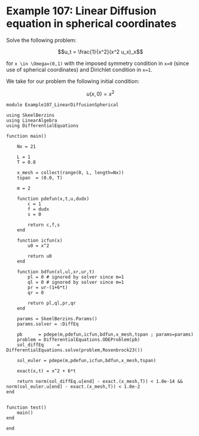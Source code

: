 # Example 107: Linear Diffusion equation in spherical coordinates

Solve the following problem:
```math
u_t = \frac{1}{x^2}(x^2 u_x)_x
```
for ``x \in \Omega=(0,1)`` with the imposed symmetry condition in ``x=0`` (since use of spherical coordinates)
and Dirichlet condition in ``x=1``.

We take for our problem the following initial condition:
```math
u(x,0) = x^2
```

```
module Example107_LinearDiffusionSpherical

using SkeelBerzins
using LinearAlgebra
using DifferentialEquations

function main()

    Nx = 21
    
    L = 1
    T = 0.8
    
    x_mesh = collect(range(0, L, length=Nx))
    tspan  = (0.0, T)
    
    m = 2

    function pdefun(x,t,u,dudx)
        c = 1
        f = dudx
        s = 0
        
        return c,f,s
    end

    function icfun(x)
        u0 = x^2
        
        return u0
    end

    function bdfun(xl,ul,xr,ur,t)
        pl = 0 # ignored by solver since m=1
        ql = 0 # ignored by solver since m=1
        pr = ur-(1+6*t)
        qr = 0
    
        return pl,ql,pr,qr
    end

    params = SkeelBerzins.Params()
	params.solver = :DiffEq

    pb      = pdepe(m,pdefun,icfun,bdfun,x_mesh,tspan ; params=params)
	problem = DifferentialEquations.ODEProblem(pb)
	sol_diffEq     = DifferentialEquations.solve(problem,Rosenbrock23())

    sol_euler = pdepe(m,pdefun,icfun,bdfun,x_mesh,tspan)

    exact(x,t) = x^2 + 6*t

    return norm(sol_diffEq.u[end] - exact.(x_mesh,T)) < 1.0e-14 && norm(sol_euler.u[end] - exact.(x_mesh,T)) < 1.0e-2
end


function test()
	main()
end

end
```
